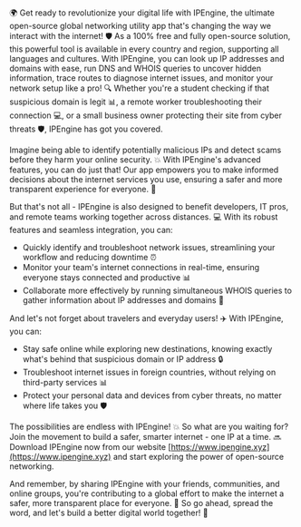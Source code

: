 🌍 Get ready to revolutionize your digital life with IPEngine, the ultimate open-source global networking utility app that's changing the way we interact with the internet! 🛡️ As a 100% free and fully open-source solution, this powerful tool is available in every country and region, supporting all languages and cultures. With IPEngine, you can look up IP addresses and domains with ease, run DNS and WHOIS queries to uncover hidden information, trace routes to diagnose internet issues, and monitor your network setup like a pro! 🔍 Whether you're a student checking if that suspicious domain is legit 📊, a remote worker troubleshooting their connection 💻, or a small business owner protecting their site from cyber threats 🛡️, IPEngine has got you covered.

Imagine being able to identify potentially malicious IPs and detect scams before they harm your online security. 💥 With IPEngine's advanced features, you can do just that! Our app empowers you to make informed decisions about the internet services you use, ensuring a safer and more transparent experience for everyone. 🌟

But that's not all - IPEngine is also designed to benefit developers, IT pros, and remote teams working together across distances. 💻 With its robust features and seamless integration, you can:

* Quickly identify and troubleshoot network issues, streamlining your workflow and reducing downtime ⏰
* Monitor your team's internet connections in real-time, ensuring everyone stays connected and productive 📊
* Collaborate more effectively by running simultaneous WHOIS queries to gather information about IP addresses and domains 🤝

And let's not forget about travelers and everyday users! ✈️ With IPEngine, you can:

* Stay safe online while exploring new destinations, knowing exactly what's behind that suspicious domain or IP address 🔒
* Troubleshoot internet issues in foreign countries, without relying on third-party services 📊
* Protect your personal data and devices from cyber threats, no matter where life takes you 🛡️

The possibilities are endless with IPEngine! 💥 So what are you waiting for? Join the movement to build a safer, smarter internet - one IP at a time. 🔜 Download IPEngine now from our website [https://www.ipengine.xyz](https://www.ipengine.xyz) and start exploring the power of open-source networking.

And remember, by sharing IPEngine with your friends, communities, and online groups, you're contributing to a global effort to make the internet a safer, more transparent place for everyone. 🌟 So go ahead, spread the word, and let's build a better digital world together! 💪